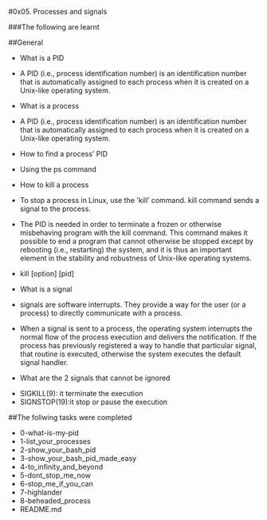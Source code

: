 #0x05. Processes and signals

###The following are learnt

##General
* What is a PID
- A PID (i.e., process identification number) is an identification number that is automatically assigned to each process when it is created on a Unix-like operating system.

* What is a process
- A PID (i.e., process identification number) is an identification number that is automatically assigned to each process when it is created on a Unix-like operating system.

* How to find a process’ PID
- Using the ps command

* How to kill a process
- To stop a process in Linux, use the 'kill’ command. kill command sends a signal to the process.

- The PID is needed in order to terminate a frozen or otherwise misbehaving program with the kill command. This command makes it possible to end a program that cannot otherwise be stopped except by rebooting (i.e., restarting) the system, and it is thus an important element in the stability and robustness of Unix-like operating systems.

- kill [option] [pid]

* What is a signal
- signals are software interrupts. They provide a way for the user (or a process) to directly communicate with a process.

- When a signal is sent to a process, the operating system interrupts the normal flow of the process execution and delivers the notification. If the process has previously registered a way to handle that particular signal, that routine is executed, otherwise the system executes the default signal handler.

* What are the 2 signals that cannot be ignored
- SIGKILL(9): it terminate the execution
- SIGNSTOP(19):it stop or pause the execution


##The follwing tasks were completed
- 0-what-is-my-pid
- 1-list_your_processes
- 2-show_your_bash_pid
- 3-show_your_bash_pid_made_easy
- 4-to_infinity_and_beyond
- 5-dont_stop_me_now
- 6-stop_me_if_you_can
- 7-highlander
- 8-beheaded_process
- README.md
